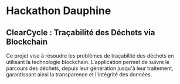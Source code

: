 # Hackathon Dauphine 

## ClearCycle : Traçabilité des Déchets via Blockchain

Ce projet vise à résoudre les problèmes de traçabilité des déchets en utilisant la technologie blockchain. L'application permet de suivre le parcours des déchets, depuis leur génération jusqu'à leur traitement, garantissant ainsi la transparence et l'intégrité des données.

